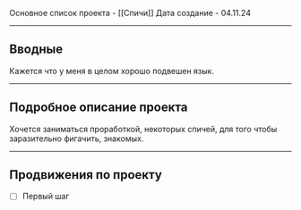 Основное список проекта - [[Спичи]]
Дата создание - 04.11.24

---
## Вводные

Кажется что у меня в целом хорошо подвешен язык.

---
## Подробное описание проекта

Хочется заниматься проработкой, некоторых спичей, для того чтобы заразительно фигачить, знакомых.

---
## Продвижения по проекту

- [ ]  Первый шаг